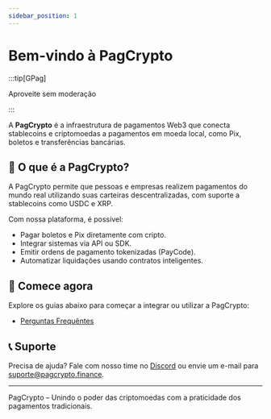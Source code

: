 ```yaml
---
sidebar_position: 1
---
```


# Bem-vindo à PagCrypto

:::tip[GPag]

Aproveite sem moderação

:::

A **PagCrypto** é a infraestrutura de pagamentos Web3 que conecta stablecoins e criptomoedas a pagamentos em moeda local, como Pix, boletos e transferências bancárias.

## 🚀 O que é a PagCrypto?

A PagCrypto permite que pessoas e empresas realizem pagamentos do mundo real utilizando suas carteiras descentralizadas, com suporte a stablecoins como USDC e XRP.

Com nossa plataforma, é possível:
- Pagar boletos e Pix diretamente com cripto.
- Integrar sistemas via API ou SDK.
- Emitir ordens de pagamento tokenizadas (PayCode).
- Automatizar liquidações usando contratos inteligentes.

## 🔧 Comece agora

Explore os guias abaixo para começar a integrar ou utilizar a PagCrypto:

- [Perguntas Frequêntes](/docs/category/faq)

## 📞 Suporte

Precisa de ajuda? Fale com nosso time no [Discord](https://discord.gg/vhvXnKuARg) ou envie um e-mail para suporte@pagcrypto.finance.

---

PagCrypto – Unindo o poder das criptomoedas com a praticidade dos pagamentos tradicionais.
